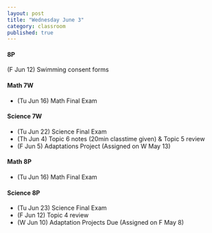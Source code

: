 ```yaml
---
layout: post
title: "Wednesday June 3"
category: classroom
published: true
---
```

#### 8P
(F Jun 12) Swimming consent forms

#### Math 7W
* (Tu Jun 16) Math Final Exam 

#### Science 7W
* (Tu Jun 22) Science Final Exam 
* (Th Jun 4) Topic 6 notes (20min classtime given) & Topic 5 review
* (F Jun 5) Adaptations Project (Assigned on W May 13)

#### Math 8P
* (Tu Jun 16) Math Final Exam 

#### Science 8P
* (Tu Jun 23) Science Final Exam 
* (F Jun 12) Topic 4 review
* (W Jun 10) Adaptation Projects Due (Assigned on F May 8)
